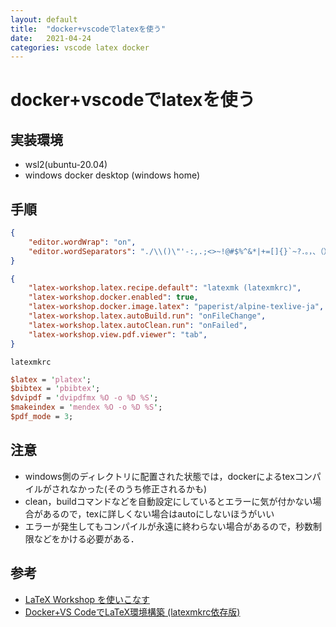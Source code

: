 ```yaml
---
layout: default
title:  "docker+vscodeでlatexを使う"
date:   2021-04-24
categories: vscode latex docker
---
```


# docker+vscodeでlatexを使う

## 実装環境

- wsl2(ubuntu-20.04)
- windows docker desktop (windows home)

## 手順

```json
{
    "editor.wordWrap": "on",
    "editor.wordSeparators": "./\\()\"'-:,.;<>~!@#$%^&*|+=[]{}`~?．。，、（）「」［］｛｝《》てにをはがのともへでや",
}
```

```json
{
    "latex-workshop.latex.recipe.default": "latexmk (latexmkrc)",
    "latex-workshop.docker.enabled": true,
    "latex-workshop.docker.image.latex": "paperist/alpine-texlive-ja",
    "latex-workshop.latex.autoBuild.run": "onFileChange",
    "latex-workshop.latex.autoClean.run": "onFailed",
    "latex-workshop.view.pdf.viewer": "tab",
}
```

`latexmkrc`

```perl
$latex = 'platex';
$bibtex = 'pbibtex';
$dvipdf = 'dvipdfmx %O -o %D %S';
$makeindex = 'mendex %O -o %D %S';
$pdf_mode = 3;
```

## 注意

- windows側のディレクトリに配置された状態では，dockerによるtexコンパイルがされなかった(そのうち修正されるかも)
- clean，buildコマンドなどを自動設定にしているとエラーに気が付かない場合があるので，texに詳しくない場合はautoにしないほうがいい
- エラーが発生してもコンパイルが永遠に終わらない場合があるので，秒数制限などをかける必要がある．

## 参考
- [LaTeX Workshop を使いこなす](https://qiita.com/Yarakashi_Kikohshi/items/a9357dd469320ffb65a0)
- [Docker+VS CodeでLaTeX環境構築 (latexmkrc依存版)](https://laptrinhx.com/docker-vs-codedelatex-huan-jing-gou-zhu-latexmkrc-yi-cun-ban-1015209527/)
